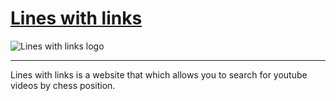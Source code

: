 # [Lines with links](https://lineswithlinks.com)

![Lines with links logo](logo.svg)

---

Lines with links is a website that which allows you to search for youtube videos
by chess position. 